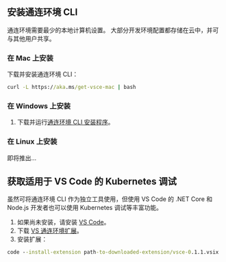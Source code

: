 ## <a name="install-the-connected-environment-cli"></a>安装通连环境 CLI
通连环境需要最少的本地计算机设置。 大部分开发环境配置都存储在云中，并可与其他用户共享。

### <a name="install-on-mac"></a>在 Mac 上安装
下载并安装通连环境 CLI：
```cmd
curl -L https://aka.ms/get-vsce-mac | bash
```

### <a name="install-on-windows"></a>在 Windows 上安装
1. 下载并运行[通连环境 CLI 安装程序](https://aka.ms/get-vsce-windows)。 

### <a name="install-on-linux"></a>在 Linux 上安装
即将推出...

## <a name="get-kubernetes-debugging-for-vs-code"></a>获取适用于 VS Code 的 Kubernetes 调试
虽然可将通连环境 CLI 作为独立工具使用，但使用 VS Code 的 .NET Core 和 Node.js 开发者也可以使用 Kubernetes 调试等丰富功能。

1. 如果尚未安装，请安装 [VS Code](https://code.visualstudio.com/Download)。
1. 下载 [VS 通连环境扩展](https://aka.ms/get-vsce-code)。
1. 安装扩展： 

```cmd
code --install-extension path-to-downloaded-extension/vsce-0.1.1.vsix
```
